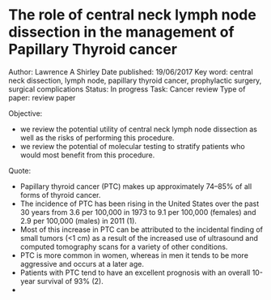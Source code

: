 # The role of central neck lymph node dissection in the management of Papillary Thyroid cancer

Author: Lawrence A Shirley
Date published: 19/06/2017
Key word: central neck dissection, lymph node, papillary thyroid cancer, prophylactic surgery, surgical complications
Status: In progress
Task: Cancer review
Type of paper: review paper

Objective:

- we review the potential utility of central neck lymph node dissection as well as the risks of performing this procedure.
- we review the potential of molecular testing to stratify patients who would most benefit from this procedure.
    
    

Quote:

- Papillary thyroid cancer (PTC) makes up approximately 74–85% of all forms of thyroid cancer.
- The incidence of PTC has been rising in the United States over the past 30 years from 3.6 per 100,000 in 1973 to 9.1 per 100,000 (females) and 2.9 per 100,000 (males) in 2011 (1).
- Most of this increase in PTC can be attributed to the incidental finding of small tumors (<1 cm) as a result of the increased use of ultrasound and computed tomography scans for a variety of other conditions.
- PTC is more common in women, whereas in men it tends to be more aggressive and occurs at a later age.
- Patients with PTC tend to have an excellent prognosis with an overall 10-year survival of 93% (2).
-